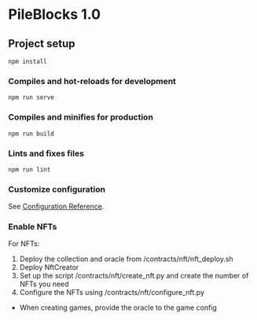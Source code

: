 # PileBlocks 1.0

## Project setup
```
npm install
```

### Compiles and hot-reloads for development
```
npm run serve
```

### Compiles and minifies for production
```
npm run build
```

### Lints and fixes files
```
npm run lint
```

### Customize configuration
See [Configuration Reference](https://cli.vuejs.org/config/).

### Enable NFTs

For NFTs:
1. Deploy the collection and oracle from /contracts/nft/nft_deploy.sh
2. Deploy NftCreator
3. Set up the script /contracts/nft/create_nft.py and create the number of NFTs you need
4. Configure the NFTs using /contracts/nft/configure_nft.py

+ When creating games, provide the oracle to the game config